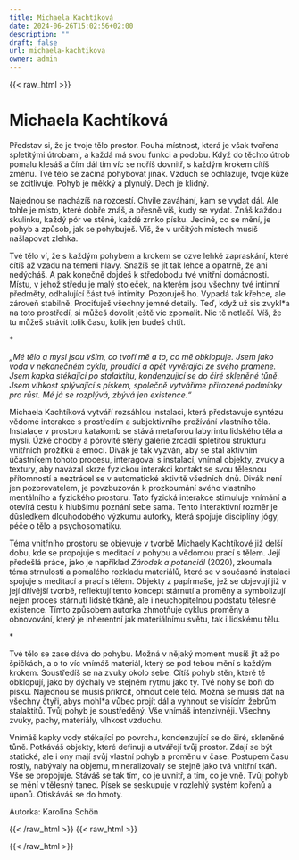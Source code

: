 ```yaml
---
title: Michaela Kachtíková
date: 2024-06-26T15:02:56+02:00
description: ""
draft: false
url: michaela-kachtikova
owner: admin
---
```

{{< raw_html >}}
<h1 id="michaela-kacht&iacute;kov&aacute;">Michaela Kacht&iacute;kov&aacute;</h1>
<p class="MsoNormal">Představ si, že je tvoje tělo prostor. Pouh&aacute; m&iacute;stnost, kter&aacute; je v&scaron;ak tvořena spletit&yacute;mi &uacute;trobami, a každ&aacute; m&aacute; svou funkci a podobu. Když do těchto &uacute;trob pomalu kles&aacute;&scaron; a č&iacute;m d&aacute;l t&iacute;m v&iacute;c se noř&iacute;&scaron; dovnitř, s každ&yacute;m krokem c&iacute;t&iacute;&scaron; změnu. Tv&eacute; tělo se zač&iacute;n&aacute; pohybovat jinak. Vzduch se ochlazuje, tvoje kůže se zcitlivuje. Pohyb je měkk&yacute; a plynul&yacute;. Dech je klidn&yacute;.</p>
<p class="MsoNormal">Najednou se nach&aacute;z&iacute;&scaron; na rozcest&iacute;. Chv&iacute;le zav&aacute;h&aacute;n&iacute;, kam se vydat d&aacute;l. Ale tohle je m&iacute;sto, kter&eacute; dobře zn&aacute;&scaron;, a přesně v&iacute;&scaron;, kudy se vydat. Zn&aacute;&scaron; každou skulinku, každ&yacute; p&oacute;r ve stěně, každ&eacute; zrnko p&iacute;sku. Jedin&eacute;, co se měn&iacute;, je pohyb a způsob, jak se pohybuje&scaron;. V&iacute;&scaron;, že v určit&yacute;ch m&iacute;stech mus&iacute;&scaron; na&scaron;lapovat zlehka.</p>
<p class="MsoNormal">Tv&eacute; tělo v&iacute;, že s každ&yacute;m pohybem a krokem se ozve lehk&eacute; zaprask&aacute;n&iacute;, kter&eacute; c&iacute;t&iacute;&scaron; až vzadu na temeni hlavy. Snaž&iacute;&scaron; se j&iacute;t tak lehce a opatrně, že ani ned&yacute;ch&aacute;&scaron;. A pak konečně dojde&scaron; k středobodu tv&eacute; vnitřn&iacute; dom&aacute;cnosti. M&iacute;stu, v jehož středu je mal&yacute; stoleček, na kter&eacute;m jsou v&scaron;echny tv&eacute; intimn&iacute; předměty, odhaluj&iacute;c&iacute; č&aacute;st tv&eacute; intimity. Pozoruje&scaron; ho. Vypad&aacute; tak křehce, ale z&aacute;roveň stabilně. Prociťuje&scaron; v&scaron;echny jemn&eacute; detaily. Teď, když už sis zvykl*a na toto prostřed&iacute;, si může&scaron; dovolit je&scaron;tě v&iacute;c zpomalit. Nic tě netlač&iacute;. V&iacute;&scaron;, že tu může&scaron; str&aacute;vit tolik času, kolik jen bude&scaron; cht&iacute;t.</p>
<p class="MsoNormal">*</p>
<p class="MsoNormal"><em>&bdquo;M&eacute; tělo a mysl jsou v&scaron;&iacute;m, co tvoř&iacute; mě a to, co mě obklopuje. Jsem jako voda v nekonečn&eacute;m cyklu, proud&iacute;c&iacute; a opět vyvěraj&iacute;c&iacute; ze sv&eacute;ho pramene. Jsem kapka st&eacute;kaj&iacute;c&iacute; po stalaktitu, kondenzuj&iacute;c&iacute; se do čir&eacute; skleněn&eacute; tůně. Jsem vlhkost spl&yacute;vaj&iacute;c&iacute; s p&iacute;skem, společně vytv&aacute;ř&iacute;me přirozen&eacute; podm&iacute;nky pro růst. M&eacute; j&aacute; se rozpl&yacute;v&aacute;, zb&yacute;v&aacute; jen existence.&ldquo;</em></p>
<p class="MsoNormal">Michaela Kacht&iacute;kov&aacute; vytv&aacute;ř&iacute; rozs&aacute;hlou instalaci, kter&aacute; představuje synt&eacute;zu vědom&eacute; interakce s&nbsp;prostřed&iacute;m a subjektivn&iacute;ho prož&iacute;v&aacute;n&iacute; vlastn&iacute;ho těla. Instalace v prostoru katakomb se st&aacute;v&aacute; metaforou labyrintu lidsk&eacute;ho těla a mysli. &Uacute;zk&eacute; chodby a p&oacute;rovit&eacute; stěny galerie zrcadl&iacute; spletitou strukturu vnitřn&iacute;ch prožitků a emoc&iacute;. Div&aacute;k je tak vyzv&aacute;n, aby se stal aktivn&iacute;m &uacute;častn&iacute;kem tohoto procesu, interagoval s instalac&iacute;, vn&iacute;mal objekty, zvuky a textury, aby nav&aacute;zal skrze fyzickou interakci kontakt se svou tělesnou př&iacute;tomnost&iacute; a neztr&aacute;cel se v automatick&eacute; aktivitě v&scaron;edn&iacute;ch dnů. Div&aacute;k nen&iacute; jen pozorovatelem, je povzbuzov&aacute;n k prozkoum&aacute;n&iacute; sv&eacute;ho vlastn&iacute;ho ment&aacute;ln&iacute;ho a fyzick&eacute;ho prostoru. Tato fyzick&aacute; interakce stimuluje vn&iacute;m&aacute;n&iacute; a otev&iacute;r&aacute; cestu k hlub&scaron;&iacute;mu pozn&aacute;n&iacute; sebe sama. Tento interaktivn&iacute; rozměr je důsledkem dlouhodob&eacute;ho v&yacute;zkumu autorky, kter&aacute; spojuje discipl&iacute;ny j&oacute;gy, p&eacute;če o tělo a psychosomatiku.</p>
<p class="MsoNormal">T&eacute;ma vnitřn&iacute;ho prostoru se objevuje v tvorbě Michaely Kacht&iacute;kov&eacute; již del&scaron;&iacute; dobu, kde se propojuje s&nbsp;meditac&iacute; v pohybu a vědomou prac&iacute; s tělem. Jej&iacute; přede&scaron;l&aacute; pr&aacute;ce, jako je např&iacute;klad <em>Z&aacute;rodek a potenci&aacute;l </em>(2020), zkoumala t&eacute;ma strnulosti a pomal&eacute;ho rozkladu materi&aacute;lů, kter&eacute; se v současn&eacute; instalaci spojuje s meditac&iacute; a prac&iacute; s tělem. Objekty z pap&iacute;rma&scaron;e, jež se objevuj&iacute; již v jej&iacute; dř&iacute;věj&scaron;&iacute; tvorbě, reflektuj&iacute; tento koncept st&aacute;rnut&iacute; a proměny a symbolizuj&iacute; nejen proces st&aacute;rnut&iacute; lidsk&eacute; tk&aacute;ně, ale i neuchopitelnou podstatu tělesn&eacute; existence. T&iacute;mto způsobem autorka zhmotňuje cyklus proměny a obnovov&aacute;n&iacute;, kter&yacute; je inherentn&iacute; jak materi&aacute;ln&iacute;mu světu, tak i lidsk&eacute;mu tělu.</p>
<p class="MsoNormal">*</p>
<p class="MsoNormal">Tv&eacute; tělo se zase d&aacute;v&aacute; do pohybu. Možn&aacute; v nějak&yacute; moment mus&iacute;&scaron; j&iacute;t až po &scaron;pičk&aacute;ch, a o to v&iacute;c vn&iacute;m&aacute;&scaron; materi&aacute;l, kter&yacute; se pod tebou měn&iacute; s každ&yacute;m krokem. Soustřed&iacute;&scaron; se na zvuky okolo sebe. C&iacute;t&iacute;&scaron; pohyb stěn, kter&eacute; tě obklopuj&iacute;, jako by d&yacute;chaly ve stejn&eacute;m rytmu jako ty. Tv&eacute; nohy se boř&iacute; do p&iacute;sku. Najednou se mus&iacute;&scaron; přikrčit, ohnout cel&eacute; tělo. Možn&aacute; se mus&iacute;&scaron; d&aacute;t na v&scaron;echny čtyři, abys mohl*a vůbec proj&iacute;t d&aacute;l a vyhnout se vis&iacute;c&iacute;m žebrům stalaktitů. Tvůj pohyb je soustředěn&yacute;. V&scaron;e vn&iacute;m&aacute;&scaron; intenzivněji. V&scaron;echny zvuky, pachy, materi&aacute;ly, vlhkost vzduchu.</p>
<p class="MsoNormal">Vn&iacute;m&aacute;&scaron; kapky vody st&eacute;kaj&iacute;c&iacute; po povrchu, kondenzuj&iacute;c&iacute; se do &scaron;ir&eacute;, skleněn&eacute; tůně. Potk&aacute;v&aacute;&scaron; objekty, kter&eacute; definuj&iacute; a utv&aacute;řej&iacute; tvůj prostor. Zdaj&iacute; se b&yacute;t statick&eacute;, ale i ony maj&iacute; svůj vlastn&iacute; pohyb a proměnu v čase. Postupem času rostly, nab&yacute;valy na objemu, mineralizovaly se stejně jako tv&aacute; vnitřn&iacute; tk&aacute;ň. V&scaron;e se propojuje. St&aacute;v&aacute;&scaron; se tak t&iacute;m, co je uvnitř, a t&iacute;m, co je vně. Tvůj pohyb se měn&iacute; v tělesn&yacute; tanec. P&iacute;sek se seskupuje v rozlehl&yacute; syst&eacute;m kořenů a &uacute;ponů. Otisk&aacute;v&aacute;&scaron; se do hmoty.</p>
<p class="MsoNormal">Autorka: Karol&iacute;na Sch&ouml;n</p>
{{< /raw_html >}}
<!-- SECTION BREAK -->
{{< raw_html >}}

{{< /raw_html >}}
